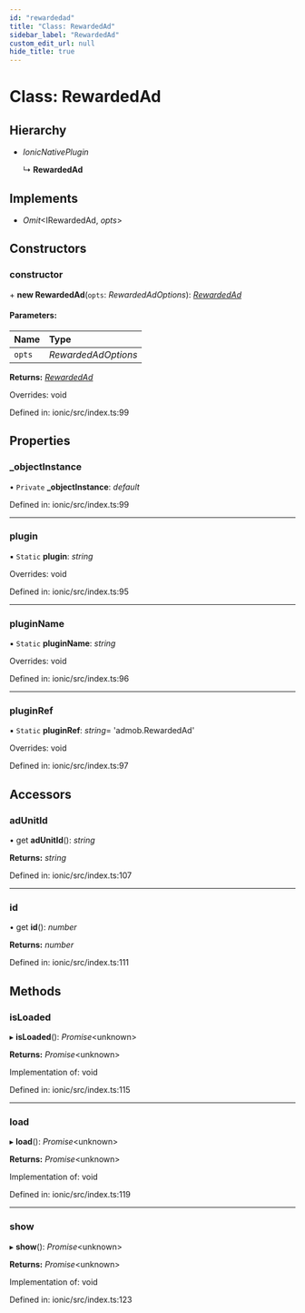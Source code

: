 ```yaml
---
id: "rewardedad"
title: "Class: RewardedAd"
sidebar_label: "RewardedAd"
custom_edit_url: null
hide_title: true
---
```


# Class: RewardedAd

## Hierarchy

* *IonicNativePlugin*

  ↳ **RewardedAd**

## Implements

* *Omit*<IRewardedAd, *opts*\>

## Constructors

### constructor

\+ **new RewardedAd**(`opts`: *RewardedAdOptions*): [*RewardedAd*](rewardedad.md)

#### Parameters:

Name | Type |
:------ | :------ |
`opts` | *RewardedAdOptions* |

**Returns:** [*RewardedAd*](rewardedad.md)

Overrides: void

Defined in: ionic/src/index.ts:99

## Properties

### \_objectInstance

• `Private` **\_objectInstance**: *default*

Defined in: ionic/src/index.ts:99

___

### plugin

▪ `Static` **plugin**: *string*

Overrides: void

Defined in: ionic/src/index.ts:95

___

### pluginName

▪ `Static` **pluginName**: *string*

Overrides: void

Defined in: ionic/src/index.ts:96

___

### pluginRef

▪ `Static` **pluginRef**: *string*= 'admob.RewardedAd'

Overrides: void

Defined in: ionic/src/index.ts:97

## Accessors

### adUnitId

• get **adUnitId**(): *string*

**Returns:** *string*

Defined in: ionic/src/index.ts:107

___

### id

• get **id**(): *number*

**Returns:** *number*

Defined in: ionic/src/index.ts:111

## Methods

### isLoaded

▸ **isLoaded**(): *Promise*<unknown\>

**Returns:** *Promise*<unknown\>

Implementation of: void

Defined in: ionic/src/index.ts:115

___

### load

▸ **load**(): *Promise*<unknown\>

**Returns:** *Promise*<unknown\>

Implementation of: void

Defined in: ionic/src/index.ts:119

___

### show

▸ **show**(): *Promise*<unknown\>

**Returns:** *Promise*<unknown\>

Implementation of: void

Defined in: ionic/src/index.ts:123

